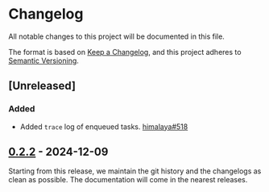 # Changelog

All notable changes to this project will be documented in this file.

The format is based on [Keep a Changelog](https://keepachangelog.com/en/1.0.0/),
and this project adheres to [Semantic Versioning](https://semver.org/spec/v2.0.0.html).

## [Unreleased]

### Added

- Added `trace` log of enqueued tasks. [himalaya#518]

## [0.2.2] - 2024-12-09

Starting from this release, we maintain the git history and the changelogs as clean as possible. The documentation will come in the nearest releases.

[0.2.2]: https://github.com/pimalaya/imap-client/releases/tag/v0.2.2

[himalaya#518]: https://github.com/pimalaya/himalaya/issues/518